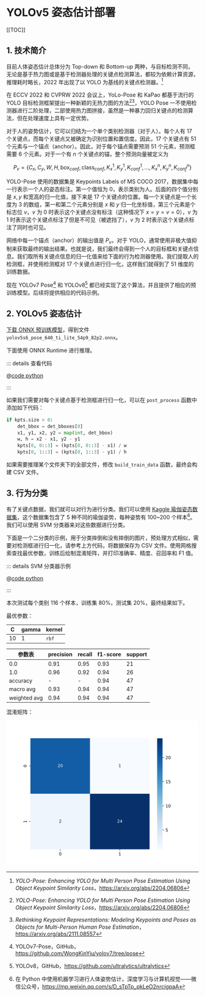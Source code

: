 # YOLOv5 姿态估计部署

[[TOC]]

## 1. 技术简介

目前人体姿态估计总体分为 Top-down 和 Bottom-up 两种，与目标检测不同，无论是基于热力图或是基于检测器处理的关键点检测算法，都较为依赖计算资源，推理耗时略长，2022 年出现了以 YOLO 为基线的关键点检测器。[^1]

[^1]: *YOLO-Pose: Enhancing YOLO for Multi Person Pose Estimation Using Object Keypoint Similarity Loss*，<https://arxiv.org/abs/2204.06806>

在 ECCV 2022 和 CVPRW 2022 会议上，YoLo-Pose 和 KaPao 都基于流行的 YOLO 目标检测框架提出一种新颖的无热力图的方法[^1][^2]，YOLO Pose 一不使用检测器进行二阶处理，二部使用热力图拼接，虽然是一种暴力回归关键点的检测算法，但在处理速度上具有一定优势。

[^2]: *Rethinking Keypoint Representations: Modeling Keypoints and Poses as Objects for Multi-Person Human Pose Estimation*，<https://arxiv.org/abs/2111.08557>

对于人的姿势估计，它可以归结为一个单个类别检测器（对于人）。每个人有 $17$ 个关键点，而每个关键点又被确定为识别位置和置信度。因此，$17$ 个关键点有 $51$ 个元素与一个锚点（anchor）。因此，对于每个锚点需要预测 $51$ 个元素，预测框需要 $6$ 个元素。对于一个有 $n$ 个关键点的锚，整个预测向量被定义为

$$
P_v = \{
    C_x,\,C_y,\,W,\,H,\,\mathrm{box}_{conf},\,\mathrm{class}_{conf},\,K^1_x,\,K^1_y,\,K^1_{conf},\,\dots,\,K^n_x,\,K^n_y,\,K^n_{conf}
\}
$$

YOLO-Pose 使用的数据集是 Keypoints Labels of MS COCO 2017，数据集中每一行表示一个人的姿态标注。第一个值恒为 $0$，表示类别为人。后面的四个值分别是 $x,\,y$ 和宽高的归一化值，接下来是 $17$ 个关键点的位置。每一个关键点是一个长度为 $3$ 的数组，第一和第二个元素分别是 $x$ 和 $y$ 归一化坐标值，第三个元素是个标志位 $v$，$v$ 为 $0$ 时表示这个关键点没有标注（这种情况下 $x=y=v=0$），$v$ 为 $1$ 时表示这个关键点标注了但是不可见（被遮挡了），$v$ 为 $2$ 时表示这个关键点标注了同时也可见。

网络中每一个锚点（anchor）的输出值是 $P_v$，对于 YOLO，通常使用非极大值抑制来获取最终的输出结果。也就是说，我们最终会得到一个人的目标框和关键点信息。我们取所有关键点信息的归一化值来给下面的行为检测器使用。我们提取人的检测框，并使用检测框对 $17$ 个关键点进行归一化，这样我们就得到了 $51$ 维度的训练数据。

现在 YOLOv7 Pose[^3] 和 YOLOv8[^4] 都已经实现了这个算法，并且提供了相应的预训练模型。后续将提供相应的代码示例。

[^3]: YOLOv7-Pose，GitHub，<https://github.com/WongKinYiu/yolov7/tree/pose>

[^4]: YOLOv8，GitHub，<https://github.com/ultralytics/ultralytics>

## 2. YOLOv5 姿态估计

[下载 ONNX 预训练模型](http://software-dl.ti.com/jacinto7/esd/modelzoo/gplv3/latest/edgeai-yolov5/pretrained_models/models/keypoint/coco/edgeai-yolov5/yolov5s6_pose_640_ti_lite_54p9_82p2.onnx)，得到文件 `yolov5s6_pose_640_ti_lite_54p9_82p2.onnx`。

下面使用 ONNX Runtime 进行推理。

::: details 查看代码

@[code python](./src/main.py)

:::

如果我们需要对每个关键点基于检测框进行归一化，可以在 `post_process` 函数中添加如下代码：

```python
if kpts.size > 0:
    det_bbox = det_bboxes[0]
    x1, y1, x2, y2 = map(int, det_bbox)
    w, h = x2 - x1, y2 - y1
    kpts[0, 0::3] = (kpts[0, 0::3] - x1) / w
    kpts[0, 1::3] = (kpts[0, 1::3] - y1) / h
```

如果需要推理某个文件夹下的全部文件，修改 `build_train_data` 函数，最终会构建 CSV 文件。

## 3. 行为分类

有了关键点数据，我们就可以对行为进行分类。我们可以使用 [Kaggle 瑜伽姿态数据集](https://www.kaggle.com/datasets/niharika41298/yoga-poses-dataset)，这个数据集包含了 5 种不同的瑜伽姿势，每种姿势有 100~200 个样本[^5]。我们可以使用 SVM 分类器来对这些数据进行分类。

[^5]: 在 Python 中使用机器学习进行人体姿势估计，深度学习与计算机视觉——微信公众号，<https://mp.weixin.qq.com/s/D_sTpTp_pkLeO2nrcjgpaA>

下面是一个二分类的示例，用于分类摔倒和没有摔倒的图片，预处理方式相似，需要对检测框进行归一化，请参考上方代码，将数据保存为 CSV 文件。使用网格搜索查找最优参数，训练后绘制混淆矩阵，并打印准确率、精度、召回率和 F1 值。

::: details SVM 分类器示例

@[code python](./src/svm.py)

:::

本次测试每个类别 116 个样本，训练集 80%，测试集 20%，最终结果如下。

最优参数：

| C   | gamma | kernel |
| --- | ----- | ------ |
| 10  | 1     | `rbf`  |

| 参数表       | precision | recall | f1-score | support |
| ------------ | --------- | ------ | -------- | ------- |
| 0.0          | 0.91      | 0.95   | 0.93     | 21      |
| 1.0          | 0.96      | 0.92   | 0.94     | 26      |
| accuracy     | -         | -      | 0.94     | 47      |
| macro avg    | 0.93      | 0.94   | 0.94     | 47      |
| weighted avg | 0.94      | 0.94   | 0.94     | 47      |

混淆矩阵：

![](./images/matrix.svg)
